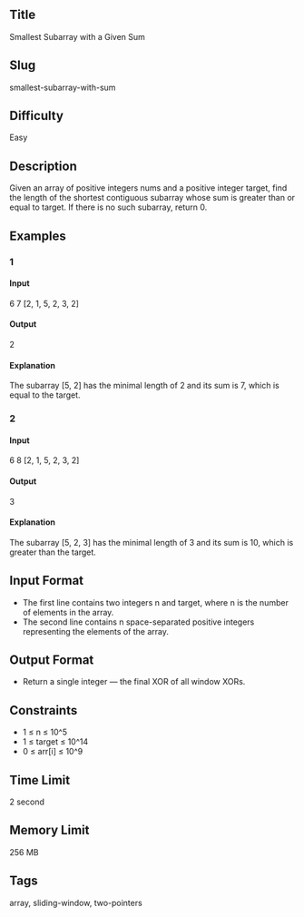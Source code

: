 ## Title

Smallest Subarray with a Given Sum

## Slug

smallest-subarray-with-sum

## Difficulty

Easy

## Description

Given an array of positive integers nums and a positive integer target, find the length of the shortest contiguous subarray whose sum is greater than or equal to target. If there is no such subarray, return 0.

## Examples

### 1

#### Input

6 7
[2, 1, 5, 2, 3, 2]

#### Output

2

#### Explanation

The subarray [5, 2] has the minimal length of 2 and its sum is 7, which is equal to the target.

### 2

#### Input

6 8
[2, 1, 5, 2, 3, 2]

#### Output

3

#### Explanation

The subarray [5, 2, 3] has the minimal length of 3 and its sum is 10, which is greater than the target.

## Input Format

- The first line contains two integers n and target, where n is the number of elements in the array.
- The second line contains n space-separated positive integers representing the elements of the array.

## Output Format

- Return a single integer — the final XOR of all window XORs.

## Constraints

- 1 ≤ n ≤ 10^5
- 1 ≤ target ≤ 10^14
- 0 ≤ arr[i] ≤ 10^9

## Time Limit

2 second

## Memory Limit

256 MB

## Tags

array, sliding-window, two-pointers

